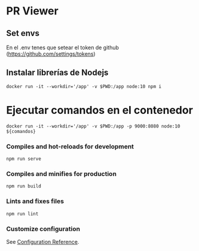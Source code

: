 # PR Viewer

## Set envs
En el .env tenes que setear el token de github (https://github.com/settings/tokens)

## Instalar librerías de Nodejs
```
docker run -it --workdir='/app' -v $PWD:/app node:10 npm i
```

# Ejecutar comandos en el contenedor
```
docker run -it --workdir='/app' -v $PWD:/app -p 9000:8080 node:10 ${comandos}
```

### Compiles and hot-reloads for development
```
npm run serve
```

### Compiles and minifies for production
```
npm run build
```

### Lints and fixes files
```
npm run lint
```

### Customize configuration
See [Configuration Reference](https://cli.vuejs.org/config/).
